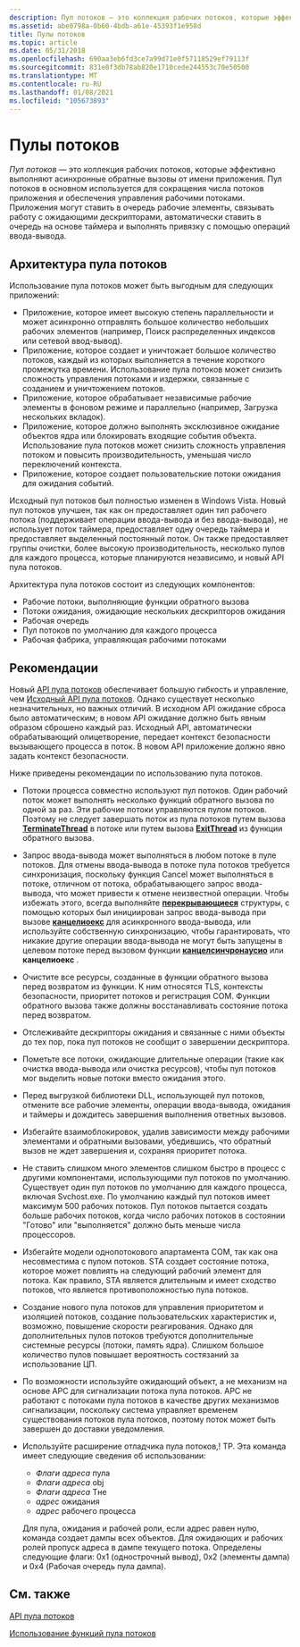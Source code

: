 ```yaml
---
description: Пул потоков — это коллекция рабочих потоков, которые эффективно выполняют асинхронные обратные вызовы от имени приложения.
ms.assetid: abe0798a-0b60-4bdb-a61e-45393f1e958d
title: Пулы потоков
ms.topic: article
ms.date: 05/31/2018
ms.openlocfilehash: 690aa3eb6fd3ce7a99d71e0f57118529ef79113f
ms.sourcegitcommit: 831e8f3db78ab820e1710cede244553c70e50500
ms.translationtype: MT
ms.contentlocale: ru-RU
ms.lasthandoff: 01/08/2021
ms.locfileid: "105673893"
---
```

# <a name="thread-pools"></a>Пулы потоков

*Пул потоков* — это коллекция рабочих потоков, которые эффективно выполняют асинхронные обратные вызовы от имени приложения. Пул потоков в основном используется для сокращения числа потоков приложения и обеспечения управления рабочими потоками. Приложения могут ставить в очередь рабочие элементы, связывать работу с ожидающими дескрипторами, автоматически ставить в очередь на основе таймера и выполнять привязку с помощью операций ввода-вывода.

## <a name="thread-pool-architecture"></a>Архитектура пула потоков

Использование пула потоков может быть выгодным для следующих приложений:

-   Приложение, которое имеет высокую степень параллельности и может асинхронно отправлять большое количество небольших рабочих элементов (например, Поиск распределенных индексов или сетевой ввод-вывод).
-   Приложение, которое создает и уничтожает большое количество потоков, каждый из которых выполняется в течение короткого промежутка времени. Использование пула потоков может снизить сложность управления потоками и издержки, связанные с созданием и уничтожением потоков.
-   Приложение, которое обрабатывает независимые рабочие элементы в фоновом режиме и параллельно (например, Загрузка нескольких вкладок).
-   Приложение, которое должно выполнять эксклюзивное ожидание объектов ядра или блокировать входящие события объекта. Использование пула потоков может снизить сложность управления потоком и повысить производительность, уменьшая число переключений контекста.
-   Приложение, которое создает пользовательские потоки ожидания для ожидания событий.

Исходный пул потоков был полностью изменен в Windows Vista. Новый пул потоков улучшен, так как он предоставляет один тип рабочего потока (поддерживает операции ввода-вывода и без ввода-вывода), не использует поток таймера, предоставляет одну очередь таймера и предоставляет выделенный постоянный поток. Он также предоставляет группы очистки, более высокую производительность, несколько пулов для каждого процесса, которые планируются независимо, и новый API пула потоков.

Архитектура пула потоков состоит из следующих компонентов:

-   Рабочие потоки, выполняющие функции обратного вызова
-   Потоки ожидания, ожидающие нескольких дескрипторов ожидания
-   Рабочая очередь
-   Пул потоков по умолчанию для каждого процесса
-   Рабочая фабрика, управляющая рабочими потоками

## <a name="best-practices"></a>Рекомендации

Новый [API пула потоков](thread-pool-api.md) обеспечивает большую гибкость и управление, чем [Исходный API пула потоков](thread-pooling.md). Однако существует несколько незначительных, но важных отличий. В исходном API ожидание сброса было автоматическим; в новом API ожидание должно быть явным образом сброшено каждый раз. Исходный API, автоматически обрабатывающий олицетворение, передает контекст безопасности вызывающего процесса в поток. В новом API приложение должно явно задать контекст безопасности.

Ниже приведены рекомендации по использованию пула потоков.

-   Потоки процесса совместно используют пул потоков. Один рабочий поток может выполнять несколько функций обратного вызова по одной за раз. Эти рабочие потоки управляются пулом потоков. Поэтому не следует завершать поток из пула потоков путем вызова [**TerminateThread**](/windows/win32/api/processthreadsapi/nf-processthreadsapi-terminatethread) в потоке или путем вызова [**ExitThread**](/windows/win32/api/processthreadsapi/nf-processthreadsapi-exitthread) из функции обратного вызова.
-   Запрос ввода-вывода может выполняться в любом потоке в пуле потоков. Для отмены ввода-вывода в потоке пула потоков требуется синхронизация, поскольку функция Cancel может выполняться в потоке, отличном от потока, обрабатывающего запрос ввода-вывода, что может привести к отмене неизвестной операции. Чтобы избежать этого, всегда выполняйте [**перекрывающиеся**](/windows/win32/api/minwinbase/ns-minwinbase-overlapped) структуры, с помощью которых был инициирован запрос ввода-вывода при вызове [**канцелиоекс**](/windows/win32/api/ioapiset/nf-ioapiset-cancelioex) для асинхронного ввода-вывода, или используйте собственную синхронизацию, чтобы гарантировать, что никакие другие операции ввода-вывода не могут быть запущены в целевом потоке перед вызовом функции [**канцелсинчронаусио**](/windows/win32/api/ioapiset/nf-ioapiset-cancelsynchronousio) или **канцелиоекс** .
-   Очистите все ресурсы, созданные в функции обратного вызова перед возвратом из функции. К ним относятся TLS, контексты безопасности, приоритет потоков и регистрация COM. Функции обратного вызова также должны восстанавливать состояние потока перед возвратом.
-   Отслеживайте дескрипторы ожидания и связанные с ними объекты до тех пор, пока пул потоков не сообщит о завершении дескриптора.
-   Пометьте все потоки, ожидающие длительные операции (такие как очистка ввода-вывода или очистка ресурсов), чтобы пул потоков мог выделить новые потоки вместо ожидания этого.
-   Перед выгрузкой библиотеки DLL, использующей пул потоков, отмените все рабочие элементы, операции ввода-вывода, ожидания и таймеры и дождитесь завершения выполнения ответных вызовов.
-   Избегайте взаимоблокировок, удалив зависимости между рабочими элементами и обратными вызовами, убедившись, что обратный вызов не ждет завершения и, сохраняя приоритет потока.
-   Не ставить слишком много элементов слишком быстро в процесс с другими компонентами, использующими пул потоков по умолчанию. Существует один пул потоков по умолчанию для каждого процесса, включая Svchost.exe. По умолчанию каждый пул потоков имеет максимум 500 рабочих потоков. Пул потоков пытается создать больше рабочих потоков, когда число рабочих потоков в состоянии "Готово" или "выполняется" должно быть меньше числа процессоров.
-   Избегайте модели однопотокового апартамента COM, так как она несовместима с пулом потоков. STA создает состояние потока, которое может повлиять на следующий рабочий элемент для потока. Как правило, STA является длительным и имеет сходство потоков, что является противоположностью пула потоков.
-   Создание нового пула потоков для управления приоритетом и изоляцией потоков, создание пользовательских характеристик и, возможно, повышение скорости реагирования. Однако для дополнительных пулов потоков требуются дополнительные системные ресурсы (потоки, память ядра). Слишком большое количество пулов повышает вероятность состязаний за использование ЦП.
-   По возможности используйте ожидающий объект, а не механизм на основе APC для сигнализации потока пула потоков. APC не работают с потоками пула потоков в качестве других механизмов сигнализации, поскольку система управляет временем существования потоков пула потоков, поэтому поток может быть завершен до доставки уведомления.
-   Используйте расширение отладчика пула потоков,! TP. Эта команда имеет следующие сведения об использовании:

    -   *Флаги* *адреса* пула
    -   *Флаги* *адреса* obj
    -   *Флаги* *адреса* Tне
    -   *адрес* ожидания
    -   *адрес* рабочего процесса

    Для пула, ожидания и рабочей роли, если адрес равен нулю, команда создает дампы всех объектов. Для ожидающих и рабочих ролей пропуск адреса в дампе текущего потока. Определены следующие флаги: 0x1 (однострочный вывод), 0x2 (элементы дампа) и 0x4 (Рабочая очередь пула дампа).

## <a name="related-topics"></a>См. также

<dl> <dt>

[API пула потоков](thread-pool-api.md)
</dt> <dt>

[Использование функций пула потоков](using-the-thread-pool-functions.md)
</dt> </dl>

 

 
